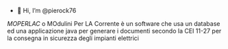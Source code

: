 - 👋 Hi, I’m @pierock76<br>

*MOPERLAC* o MOdulini Per LA Corrente è un software che usa un database ed una applicazione java per generare i documenti secondo la CEI 11-27 per la consegna in sicurezza degli impianti elettrici
